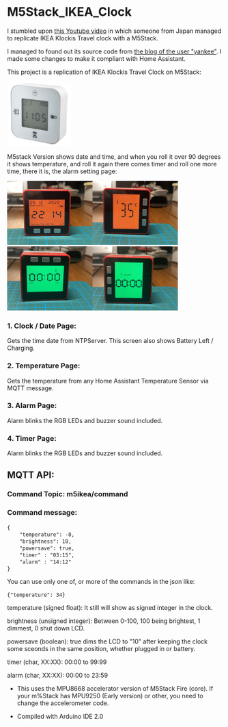 # M5Stack_IKEA_Clock

I stumbled upon [this Youtube video](https://www.youtube.com/watch?v=JJF_fdYlb9Y) in which someone from Japan managed to replicate IKEA Klockis Travel clock with a M5Stack. 

I managed to found out its source code from [the blog of the user "yankee"](https://qiita.com/yankee/items/1591724d8a2722951c7e#%E3%82%A2%E3%83%A9%E3%83%BC%E3%83%A0%E6%A9%9F%E8%83%BD). I made some changes to make it compliant with Home Assistant.

This project is a replication of IKEA Klockis Travel Clock on M5Stack:

<img src="images/Klockis.jpg" width="150" height="150">

M5stack Version shows date and time, and when you roll it over 90 degrees it shows temperature, and roll it again there comes timer and roll one more time, there it is, the alarm setting page:

<img src="images/1.jpg" width="200" height="150"><img src="images/2.jpg" width="200" height="150"><img src="images/3.jpg" width="200" height="150"><img src="images/4.jpg" width="200" height="150">

### 1. Clock / Date Page: 

Gets the time date from NTPServer. This screen also shows Battery Left / Charging.

### 2. Temperature Page: 

Gets the temperature from any Home Assistant Temperature Sensor via MQTT message.

### 3. Alarm Page: 

Alarm blinks the RGB LEDs and buzzer sound included.

### 4. Timer Page: 

Alarm blinks the RGB LEDs and buzzer sound included.

## MQTT API:

### Command Topic: m5ikea/command

### Command message:

```
{
    "temperature": -8,
    "brightness": 10,
    "powersave": true,
    "timer" : "03:15",
    "alarm" : "14:12"    
}
```

You can use only one of, or more of the commands in the json like:

```
{"temperature": 34}
```

temperature (signed float): It still will show as signed integer in the clock.

brightness (unsigned integer): Between 0-100, 100 being brightest, 1 dimmest, 0 shut down LCD.

powersave (boolean): true dims the LCD to "10" after keeping the clock some sceonds in the same position, whether plugged in or battery.

timer (char, XX:XX): 00:00 to 99:99

alarm (char, XX:XX): 00:00 to 23:59

* This uses the MPU8668 accelerator version of M5Stack Fire (core). If your m%Stack has MPU9250 (Early version) or other, you need to change the accelerometer code.

* Compiled with Arduino IDE 2.0

